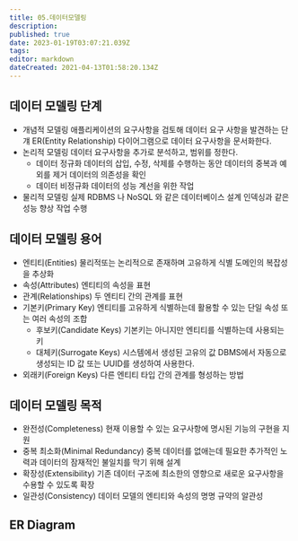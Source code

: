 ```yaml
---
title: 05.데이터모델링
description: 
published: true
date: 2023-01-19T03:07:21.039Z
tags: 
editor: markdown
dateCreated: 2021-04-13T01:58:20.134Z
---
```


## 데이터 모델링 단계
- 개념적 모델링
애플리케이션의 요구사항을 검토해 데이터 요구 사항을 발견하는 단걔
ER(Entity Relationship) 다이어그램으로 데이터 요구사항을 문서화한다.
- 논리적 모델링
데이터 요구사항을 추가로 분석하고, 범위를 정한다.
	* 데이터 정규화
  데이터의 삽입, 수정, 삭제를 수행하는 동안 데이터의 중복과 예외를 제거
  데이터의 의존성을 확인
  * 데이터 비정규화
  데이터의 성능 계선을 위한 작업
- 물리적 모델링
실제 RDBMS 나 NoSQL 와 같은 데이터베이스 설계
인덱싱과 같은 성능 향상 작업 수행

## 데이터 모델링 용어
- 엔티티(Entities)
물리적또는 논리적으로 존재하며 고유하게 식별
도메인의 복잡성을 추상화
- 속성(Attributes)
엔티티의 속성을 표현
- 관계(Relationships)
두 엔티티 간의 관계를 표현
- 기본키(Primary Key)
엔티티를 고유하게 식별하는데 활용할 수 있는 단일 속성 또는 여러 속성의 조합
	- 후보키(Candidate Keys)
  기본키는 아니지만 엔티티를 식별하는데 사용되는 키
	- 대체키(Surrogate Keys)
  시스템에서 생성된 고유의 값
  DBMS에서 자동으로 생성되는 ID 값 또는 UUID를 생성하여 사용한다.
- 외래키(Foreign Keys)
다른 엔티티 타입 간의 관계를 형성하는 방법

## 데이터 모델링 목적
- 완전성(Completeness)
현재 이용할 수 있는 요구사항에 명시된 기능의 구현을 지원
- 중복 최소화(Minimal Redundancy)
중복 데이터를 없애는데 필요한 추가적인 노력과 데이터의 잠재적인 불일치를 막기 위해 설계
- 확장성(Extensibility)
기존 데이터 구조에 최소한의 영향으로 새로운 요구사항을 수용할 수 있도록 확장
- 일관성(Consistency)
데이터 모델의 엔티티와 속성의 명명 규약의 알관성

## ER Diagram



